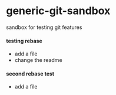 # generic-git-sandbox
sandbox for testing git features


#### testing rebase

- add a file
- change the readme

#### second rebase test

- add a file
